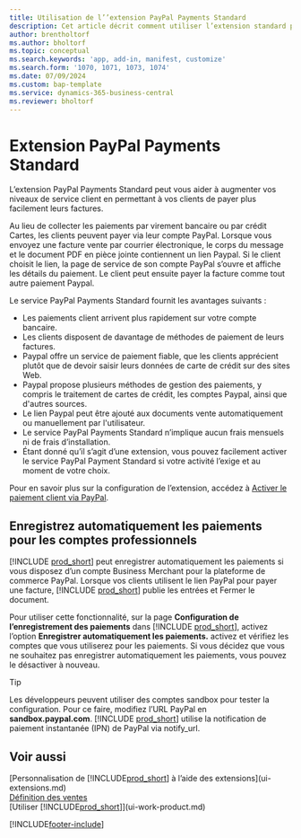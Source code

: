 ```yaml
---
title: Utilisation de l’’extension PayPal Payments Standard
description: Cet article décrit comment utiliser l’extension standard pour permettre aux clients d’effectuer des paiements avec Paypal.
author: brentholtorf
ms.author: bholtorf
ms.topic: conceptual
ms.search.keywords: 'app, add-in, manifest, customize'
ms.search.form: '1070, 1071, 1073, 1074'
ms.date: 07/09/2024
ms.custom: bap-template
ms.service: dynamics-365-business-central
ms.reviewer: bholtorf
---
```

# <a name="the-paypal-payments-standard-extension"></a>Extension PayPal Payments Standard

L’extension PayPal Payments Standard peut vous aider à augmenter vos niveaux de service client en permettant à vos clients de payer plus facilement leurs factures.

Au lieu de collecter les paiements par virement bancaire ou par crédit Cartes, les clients peuvent payer via leur compte PayPal. Lorsque vous envoyez une facture vente par courrier électronique, le corps du message et le document PDF en pièce jointe contiennent un lien Paypal. Si le client choisit le lien, la page de service de son compte PayPal s’ouvre et affiche les détails du paiement. Le client peut ensuite payer la facture comme tout autre paiement Paypal.

Le service PayPal Payments Standard fournit les avantages suivants :

* Les paiements client arrivent plus rapidement sur votre compte bancaire.
* Les clients disposent de davantage de méthodes de paiement de leurs factures.
* Paypal offre un service de paiement fiable, que les clients apprécient plutôt que de devoir saisir leurs données de carte de crédit sur des sites Web.
* Paypal propose plusieurs méthodes de gestion des paiements, y compris le traitement de cartes de crédit, les comptes Paypal, ainsi que d'autres sources.
* Le lien Paypal peut être ajouté aux documents vente automatiquement ou manuellement par l'utilisateur.
* Le service PayPal Payments Standard n’implique aucun frais mensuels ni de frais d’installation.
* Étant donné qu’il s’agit d’une extension, vous pouvez facilement activer le service PayPal Payment Standard si votre activité l’exige et au moment de votre choix.  

Pour en savoir plus sur la configuration de l’extension, accédez à [Activer le paiement client via PayPal](sales-how-enable-payment-service-extensions.md).

## <a name="register-payments-automatically-for-business-accounts"></a>Enregistrez automatiquement les paiements pour les comptes professionnels

[!INCLUDE [prod_short](includes/prod_short.md)] peut enregistrer automatiquement les paiements si vous disposez d’un compte Business Merchant pour la plateforme de commerce PayPal. Lorsque vos clients utilisent le lien PayPal pour payer une facture, [!INCLUDE [prod_short](includes/prod_short.md)] publie les entrées et Fermer le document.

Pour utiliser cette fonctionnalité, sur la page **Configuration de l’enregistrement des paiements** dans [!INCLUDE [prod_short](includes/prod_short.md)], activez l’option **Enregistrer automatiquement les paiements.** activez et vérifiez les comptes que vous utiliserez pour les paiements. Si vous décidez que vous ne souhaitez pas enregistrer automatiquement les paiements, vous pouvez le désactiver à nouveau.

> [!TIP]
> Les développeurs peuvent utiliser des comptes sandbox pour tester la configuration. Pour ce faire, modifiez l’URL PayPal en **sandbox.paypal.com**. [!INCLUDE [prod_short](includes/prod_short.md)] utilise la notification de paiement instantanée (IPN) de PayPal via notify_url.

## <a name="see-also"></a>Voir aussi

[Personnalisation de [!INCLUDE[prod_short](includes/prod_short.md)] à l’aide des extensions](ui-extensions.md)  
[Définition des ventes](sales-setup-sales.md)  
[Utiliser [!INCLUDE[prod_short](includes/prod_short.md)]](ui-work-product.md)  

[!INCLUDE[footer-include](includes/footer-banner.md)]
